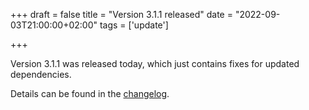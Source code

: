 +++
draft = false
title = "Version 3.1.1 released"
date = "2022-09-03T21:00:00+02:00"
tags = ['update']

+++

Version 3.1.1 was released today, which just contains fixes for updated dependencies.

Details can be found in the [changelog](https://docs.helfertool.org/releases/changelog.html#changelog-3-1-1).

<!--more-->
